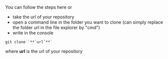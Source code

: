 You can follow the steps here
or
* take the url of your repository
* open a command line in the folder you want to clone (can simply replace the folder url in the file explorer by "cmd")
* write in the console 
```
git clone `**`url`**`
```
where __url__ is the url of your repository
